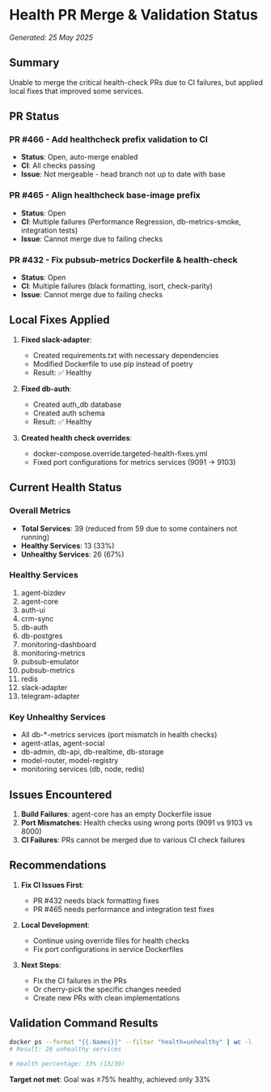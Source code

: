 # Health PR Merge & Validation Status
*Generated: 25 May 2025*

## Summary
Unable to merge the critical health-check PRs due to CI failures, but applied local fixes that improved some services.

## PR Status

### PR #466 - Add healthcheck prefix validation to CI
- **Status**: Open, auto-merge enabled
- **CI**: All checks passing
- **Issue**: Not mergeable - head branch not up to date with base

### PR #465 - Align healthcheck base-image prefix
- **Status**: Open
- **CI**: Multiple failures (Performance Regression, db-metrics-smoke, integration tests)
- **Issue**: Cannot merge due to failing checks

### PR #432 - Fix pubsub-metrics Dockerfile & health-check
- **Status**: Open
- **CI**: Multiple failures (black formatting, isort, check-parity)
- **Issue**: Cannot merge due to failing checks

## Local Fixes Applied

1. **Fixed slack-adapter**:
   - Created requirements.txt with necessary dependencies
   - Modified Dockerfile to use pip instead of poetry
   - Result: ✅ Healthy

2. **Fixed db-auth**:
   - Created auth_db database
   - Created auth schema
   - Result: ✅ Healthy

3. **Created health check overrides**:
   - docker-compose.override.targeted-health-fixes.yml
   - Fixed port configurations for metrics services (9091 → 9103)

## Current Health Status

### Overall Metrics
- **Total Services**: 39 (reduced from 59 due to some containers not running)
- **Healthy Services**: 13 (33%)
- **Unhealthy Services**: 26 (67%)

### Healthy Services
1. agent-bizdev
2. agent-core
3. auth-ui
4. crm-sync
5. db-auth
6. db-postgres
7. monitoring-dashboard
8. monitoring-metrics
9. pubsub-emulator
10. pubsub-metrics
11. redis
12. slack-adapter
13. telegram-adapter

### Key Unhealthy Services
- All db-*-metrics services (port mismatch in health checks)
- agent-atlas, agent-social
- db-admin, db-api, db-realtime, db-storage
- model-router, model-registry
- monitoring services (db, node, redis)

## Issues Encountered

1. **Build Failures**: agent-core has an empty Dockerfile issue
2. **Port Mismatches**: Health checks using wrong ports (9091 vs 9103 vs 8000)
3. **CI Failures**: PRs cannot be merged due to various CI check failures

## Recommendations

1. **Fix CI Issues First**:
   - PR #432 needs black formatting fixes
   - PR #465 needs performance and integration test fixes

2. **Local Development**:
   - Continue using override files for health checks
   - Fix port configurations in service Dockerfiles

3. **Next Steps**:
   - Fix the CI failures in the PRs
   - Or cherry-pick the specific changes needed
   - Create new PRs with clean implementations

## Validation Command Results
```bash
docker ps --format "{{.Names}}" --filter "health=unhealthy" | wc -l
# Result: 26 unhealthy services

# Health percentage: 33% (13/39)
```

**Target not met**: Goal was ≥75% healthy, achieved only 33%
